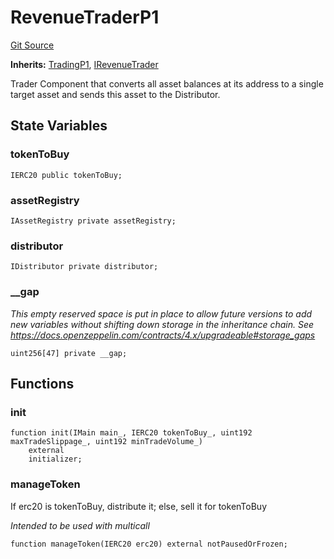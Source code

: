 # RevenueTraderP1
[Git Source](https://github.com/larrythecucumber321/protocol/blob/77d337b8595ba96d069ded321419b36a61984170/contracts/p1/RevenueTrader.sol)

**Inherits:**
[TradingP1](/contracts/p1/mixins/Trading.sol/abstract.TradingP1.md), [IRevenueTrader](/contracts/interfaces/IRevenueTrader.sol/interface.IRevenueTrader.md)

Trader Component that converts all asset balances at its address to a
single target asset and sends this asset to the Distributor.


## State Variables
### tokenToBuy

```solidity
IERC20 public tokenToBuy;
```


### assetRegistry

```solidity
IAssetRegistry private assetRegistry;
```


### distributor

```solidity
IDistributor private distributor;
```


### __gap
*This empty reserved space is put in place to allow future versions to add new
variables without shifting down storage in the inheritance chain.
See https://docs.openzeppelin.com/contracts/4.x/upgradeable#storage_gaps*


```solidity
uint256[47] private __gap;
```


## Functions
### init


```solidity
function init(IMain main_, IERC20 tokenToBuy_, uint192 maxTradeSlippage_, uint192 minTradeVolume_)
    external
    initializer;
```

### manageToken

If erc20 is tokenToBuy, distribute it; else, sell it for tokenToBuy

*Intended to be used with multicall*


```solidity
function manageToken(IERC20 erc20) external notPausedOrFrozen;
```

